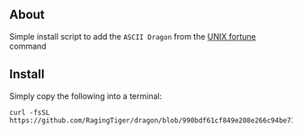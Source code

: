 ## About
Simple install script to add the `ASCII Dragon` from the [UNIX fortune](https://en.wikipedia.org/wiki/Fortune_(Unix))
command

## Install
Simply copy the following into a terminal:

```
curl -fsSL https://github.com/RagingTiger/dragon/blob/990bdf61cf849e208e266c94be7134efbfacf5ff/install.sh
```
